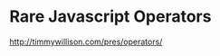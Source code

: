 Rare Javascript Operators
=========================

<a href="http://timmywillison.com/pres/operators/">http://timmywillison.com/pres/operators/</a>